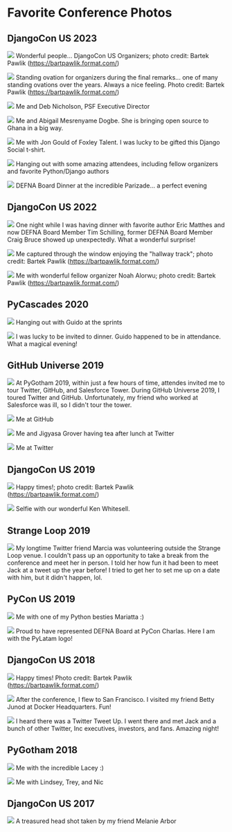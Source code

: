 # Favorite Conference Photos

## DjangoCon US 2023

![](favorite-conference-photos/djangocon-us-2023-organizers-outside.jpg)
Wonderful people... DjangoCon US Organizers; photo credit: Bartek Pawlik (https://bartpawlik.format.com/)

![](favorite-conference-photos/djangocon-us-2023-standing-ovation.jpg)
Standing ovation for organizers during the final remarks... one of many standing ovations over the years. Always a nice feeling. Photo credit: Bartek Pawlik (https://bartpawlik.format.com/)

![](favorite-conference-photos/djangocon-us-2023-me-and-deb.jpg)
Me and Deb Nicholson, PSF Executive Director

![](favorite-conference-photos/djangocon-us-2023-me-and-abigail.jpg)
Me and Abigail Mesrenyame Dogbe. She is bringing open source to Ghana in a big way. 

![](favorite-conference-photos/djangocon-us-2023-me-and-jon.jpg)
Me with Jon Gould of Foxley Talent. I was lucky to be gifted this Django Social t-shirt. 

![](favorite-conference-photos/djangocon-us-2023-hotel-table.jpg)
Hanging out with some amazing attendees, including fellow organizers and favorite Python/Django authors

![](favorite-conference-photos/djangocon-us-2023-board-dinner.jpg)
DEFNA Board Dinner at the incredible Parizade... a perfect evening

## DjangoCon US 2022

![](favorite-conference-photos/djangocon-us-2022-me-and-craig-bruce.jpg)
One night while I was having dinner with favorite author Eric Matthes and now DEFNA Board Member Tim Schilling, former DEFNA Board Member Craig Bruce showed up unexpectedly. What a wonderful surprise! 

![](favorite-conference-photos/djangocon-us-2022-me-outside.jpg)
Me captured through the window enjoying the "hallway track"; photo credit: Bartek Pawlik (https://bartpawlik.format.com/)

![](favorite-conference-photos/djangocon-us-2022-me-with-noah.jpg)
Me with wonderful fellow organizer Noah Alorwu; photo credit: Bartek Pawlik (https://bartpawlik.format.com/)

## PyCascades 2020

![](favorite-conference-photos/pycascades-2020-sprints-hanging-out-with-guido.jpg)
Hanging out with Guido at the sprints

![](favorite-conference-photos/pycascades-2020-dinner-with-guido.jpg)
I was lucky to be invited to dinner. Guido happened to be in attendance. What a magical evening! 
 
## GitHub Universe 2019

![](favorite-conference-photos/github-universe-2019-twitter-hq-1.jpg)
At PyGotham 2019, within just a few hours of time, attendes invited me to tour Twitter, GitHub, and Salesforce Tower. During GitHub Universe 2019, I toured Twitter and GitHub. Unfortunately, my friend who worked at Salesforce was ill, so I didn't tour the tower. 

![](favorite-conference-photos/github-universe-2019-github-hq-tour.JPG)
Me at GitHub

![](favorite-conference-photos/github-universe-2019-lunch-with-jigyasa-at-twitter-hq.jpg)
Me and Jigyasa Grover having tea after lunch at Twitter

![](favorite-conference-photos/github-universe-2019-twitter-hq-2.jpg)
Me at Twitter 

## DjangoCon US 2019

![](favorite-conference-photos/djangocon-us-2019-me.jpg)
Happy times!; photo credit: Bartek Pawlik (https://bartpawlik.format.com/)

![](favorite-conference-photos/djangocon-us-2019-with-ken-whitesell.jpg)
Selfie with our wonderful Ken Whitesell. 

## Strange Loop 2019

![](favorite-conference-photos/strange-loop-2019-me-with-marcia.JPG)
My longtime Twitter friend Marcia was volunteering outside the Strange Loop venue. I couldn't pass up an opportunity to take a break from the conference and meet her in person. I told her how fun it had been to meet Jack at a tweet up the year before! I tried to get her to set me up on a date with him, but it didn't happen, lol. 

## PyCon US 2019

![](favorite-conference-photos/pycon-us-2019-me-and-mariatta.jpg)
Me with one of my Python besties Mariatta :)

![](favorite-conference-photos/pycon-us-2019-pylatam.jpg)
Proud to have represented DEFNA Board at PyCon Charlas. Here I am with the PyLatam logo! 

## DjangoCon US 2018

![](favorite-conference-photos/djangocon-us-2018-me.jpg)
Happy times! Photo credit: Bartek Pawlik (https://bartpawlik.format.com/)

![](favorite-conference-photos/djangocon-us-2018-meeting-betty-junod-at-docker-hq.jpg)
After the conference, I flew to San Francisco. I visited my friend Betty Junod at Docker Headquarters. Fun! 

![](favorite-conference-photos/djangocon-us-2018-meeting-jack-at-a-tweet-up.jpg)
I heard there was a Twitter Tweet Up. I went there and met Jack and a bunch of other Twitter, Inc executives, investors, and fans. Amazing night! 

## PyGotham 2018

![](favorite-conference-photos/pygotham-2018-me-and-lacey.jpg)
Me with the incredible Lacey :)

![](favorite-conference-photos/pygotham-2018-lindsey-trey-nic-me.jpg)
Me with Lindsey, Trey, and Nic

## DjangoCon US 2017

![](favorite-conference-photos/djangocon-us-2017-headshot-by-melanie-arbor.jpg)
A treasured head shot taken by my friend Melanie Arbor
